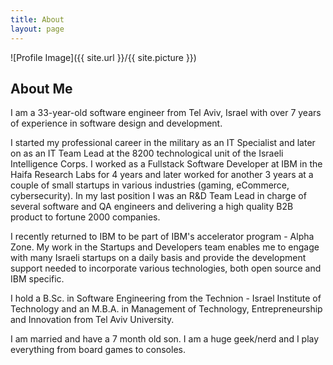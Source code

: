 ```yaml
---
title: About
layout: page
---
```

![Profile Image]({{ site.url }}/{{ site.picture }})

<h2>About Me</h2>

<p>I am a 33-year-old software engineer from Tel Aviv, Israel with over 7 years of experience in software design and development.</p>
<p>I started my professional career in the military as an IT Specialist and later on as an IT Team Lead at the 8200 technological unit of the Israeli Intelligence Corps. I worked as a Fullstack Software Developer at IBM in the Haifa Research Labs for 4 years and later worked for another 3 years at a couple of small startups in various industries (gaming, eCommerce, cybersecurity). In my last position I was an R&D Team Lead in charge of several software and QA engineers and delivering a high quality B2B product to fortune 2000 companies.</p>
<p>I recently returned to IBM to be part of IBM's accelerator program - Alpha Zone. My work in the Startups and Developers team enables me to engage with many Israeli startups on a daily basis and provide the development support needed to incorporate various technologies, both open source and IBM specific.</p>
<p>I hold a B.Sc. in Software Engineering from the Technion - Israel Institute of Technology and an M.B.A. in Management of Technology, Entrepreneurship and Innovation from Tel Aviv University.</p>
<p>I am married and have a 7 month old son. I am a huge geek/nerd and I play everything from board games to consoles.

<!--<h2>Skills</h2>

<ul class="skill-list">
	<li>HTML - Jade - Haml - Erb</li>
	<li>Responsive (Mobile First)</li>
	<li>CSS (Stylus, Sass, Less)</li>
	<li>Css Frameworks (Bootstrap, Foundation)</li>
	<li>Javascript (Design Patterns, Testes)</li>
	<li>NodeJS</li>
	<li>AngularJS - ReactJS</li>
	<li>Grunt - Gulp - Yeoman</li>
	<li>Git</li>
	<li>PHP</li>
	<li>Python</li>
	<li>MySQL - MongoDB</li>
	<li>Scrum and Kanban</li>
	<li>TDD e Continuous Integration</li>
</ul>

<h2>Projects</h2>

<ul>
	<li><a href="https://github.com/">Lorem Lorem</a></li>
	<li><a href="https://github.com/">Ipsum Dolor</a></li>
	<li><a href="https://github.com/">Dolor Lorem</a></li>
</ul>-->

